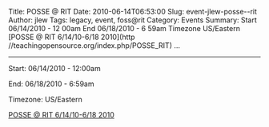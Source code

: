 Title: POSSE @ RIT
Date: 2010-06-14T06:53:00
Slug: event-jlew-posse--rit
Author: jlew
Tags: legacy, event, foss@rit
Category: Events
Summary: Start  06/14/2010 - 12 00am  End  06/18/2010 - 6 59am  Timezone  US/Eastern  [POSSE @ RIT 6/14/10-6/18 2010](http //teachingopensource.org/index.php/POSSE_RIT)   ... 

---
Start: 06/14/2010 - 12:00am

End: 06/18/2010 - 6:59am

Timezone: US/Eastern

[POSSE @ RIT 6/14/10-6/18
2010](http://teachingopensource.org/index.php/POSSE_RIT)

